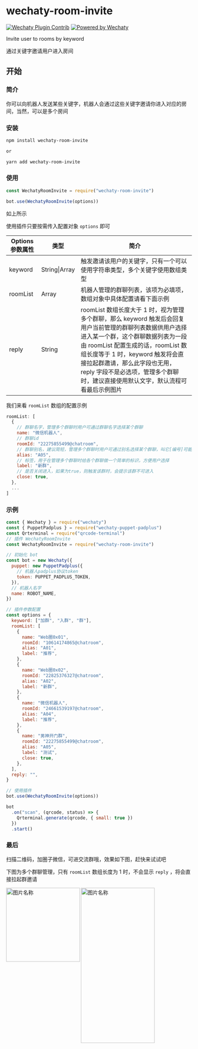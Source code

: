 # wechaty-room-invite

[![Wechaty Plugin Contrib](https://img.shields.io/badge/Wechaty%20Plugin-wechaty--room--invite-brightgreen.svg)](https://github.com/isboyjc/wechaty-room-invite) [![Powered by Wechaty](https://img.shields.io/badge/Powered%20By-Wechaty-brightgreen.svg)](https://github.com/Wechaty/wechaty)

Invite user to rooms by keyword

通过关键字邀请用户进入房间

## 开始

### 简介

你可以向机器人发送某些关键字，机器人会通过这些关键字邀请你进入对应的房间，当然，可以是多个房间

### 安装

```txt
npm install wechaty-room-invite

or

yarn add wechaty-room-invite
```

### 使用

```js
const WechatyRoomInvite = require("wechaty-room-invite")

bot.use(WechatyRoomInvite(options))
```

如上所示

使用插件只要按需传入配置对象 `options` 即可

| Options 参数属性 | 类型          | 简介                                                                                                                                                                                                                                                                                                                                        |
| ---------------- | ------------- | ------------------------------------------------------------------------------------------------------------------------------------------------------------------------------------------------------------------------------------------------------------------------------------------------------------------------------------------- |
| keyword          | String\|Array | 触发邀请该用户的关键字，只有一个可以使用字符串类型，多个关键字使用数组类型                                                                                                                                                                                                                                                                  |
| roomList         | Array         | 机器人管理的群聊列表，该项为必填项，数组对象中具体配置请看下面示例                                                                                                                                                                                                                                                                          |
| reply            | String        | roomList 数组长度大于 1 时，视为管理多个群聊，那么 keyword 触发后会回复用户当前管理的群聊列表数据供用户选择进入某一个群，这个群聊数据列表为一段由 roomList 配置生成的话，roomList 数组长度等于 1 时，keyword 触发将会直接拉起群邀请，那么此字段也无用，reply 字段不是必选项，管理多个群聊时，建议直接使用默认文字，默认流程可看最后示例图片 |

我们来看 `roomList` 数组的配置示例

```js
roomList: [
  {
    // 群聊名字，管理多个群聊时用户可通过群聊名字选择某个群聊
    name: "微信机器人",
    // 群聊id
    roomId: "22275855499@chatroom",
    // 群聊别名，建议简短，管理多个群聊时用户可通过别名选择某个群聊，叫它[编号]可能更好
    alias: "A05",
    // 标签，用于在管理多个群聊时给各个群聊做一个简单的标识，方便用户选择
    label: "新群",
    // 是否关闭进入，如果为true，则触发该群时，会提示该群不可进入
    close: true,
  },
  ...
]
```

### 示例

```js
const { Wechaty } = require("wechaty")
const { PuppetPadplus } = require("wechaty-puppet-padplus")
const Qrterminal = require("qrcode-terminal")
// 插件 WechatyRoomInvite
const WechatyRoomInvite = require("wechaty-room-invite")

// 初始化 bot
const bot = new Wechaty({
  puppet: new PuppetPadplus({
    // 机器人padplus协议token
    token: PUPPET_PADPLUS_TOKEN,
  }),
  // 机器人名字
  name: ROBOT_NAME,
})

// 插件参数配置
const options = {
  keyword: ["加群", "入群", "群"],
  roomList: [
    {
      name: "Web圈0x01",
      roomId: "10614174865@chatroom",
      alias: "A01",
      label: "推荐",
    },
    {
      name: "Web圈0x02",
      roomId: "22825376327@chatroom",
      alias: "A02",
      label: "新群",
    },
    {
      name: "微信机器人",
      roomId: "24661539197@chatroom",
      alias: "A04",
      label: "推荐",
    },
    {
      name: "男神开门群",
      roomId: "22275855499@chatroom",
      alias: "A05",
      label: "测试",
      close: true,
    },
  ],
  reply: "",
}

// 使用插件
bot.use(WechatyRoomInvite(options))

bot
  .on("scan", (qrcode, status) => {
    Qrterminal.generate(qrcode, { small: true })
  })
  .start()
```

### 最后

扫描二维码，加圈子微信，可进交流群哦，效果如下图，赶快来试试吧

下图为多个群聊管理，只有 `roomList` 数组长度为 1 时，不会显示 `reply` ，将会直接拉起群邀请

<img src="https://gitee.com/IsboyJC/PictureBed/raw/master/other/asdakshdajshdas1.jpeg" width="200" height="200" alt="图片名称" align=left />

<div style="left">
<img src="https://gitee.com/IsboyJC/PictureBed/raw/master/other/image-20200614182527276.png" width="200" height="420"  alt="图片名称" align=left />
</div>
